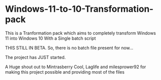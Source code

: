 # Windows-11-to-10-Transformation-pack
This is a Tranformation pack which aims to completely transform Windows 11 into Windows 10 With a Single batch script

THIS STILL IN BETA. So, there is no batch file present for now...

The project has JUST started.

A Huge shout out to Mintrasberry Cool, Laglife and milesprower92 for making this project possible and providing most of the files


